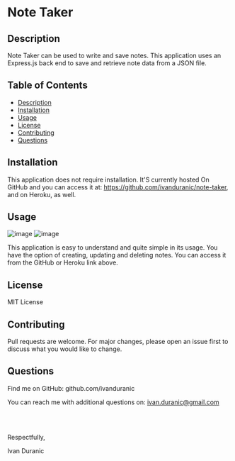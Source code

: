 # Note Taker

## Description

Note Taker can be used to write and save notes. This application uses an Express.js back end to save and retrieve note data from a JSON file.

## Table of Contents
- [Description](#description)
- [Installation](#installation)
- [Usage](#usage)
- [License](#license)
- [Contributing](#contributing)
- [Questions](#questions)

## Installation

This application does not require installation. It'S currently hosted On GitHub and you can access it at: https://github.com/ivanduranic/note-taker, and on Heroku, as well.

## Usage

![image](https://user-images.githubusercontent.com/61889668/102030549-31c4f900-3d81-11eb-8e37-f63c46590995.png)
![image](https://user-images.githubusercontent.com/61889668/102030594-5c16b680-3d81-11eb-8c5d-90dcd7f2389c.png)

This application is easy to understand and quite simple in its usage. You have the option of creating, updating and deleting notes. You can access it from the GitHub or Heroku link above. 

## License

MIT License

## Contributing

Pull requests are welcome. For major changes, please open an issue first to discuss what you would like to change.

## Questions

Find me on GitHub: github.com/ivanduranic

You can reach me with additional questions on: ivan.duranic@gmail.com

<br><br>

Respectfully,

Ivan Duranic